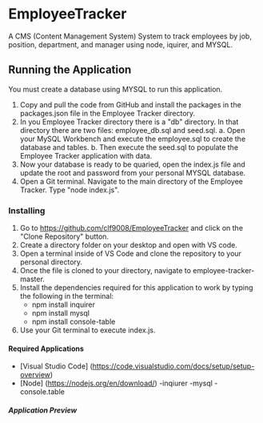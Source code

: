 # EmployeeTracker
A CMS (Content Management System) System to track employees by job, position, department, and manager using node, iquirer, and MYSQL. 

## Running the Application 
You must create a database using MYSQL to run this application. 

1. Copy and pull the code from GitHub and install the packages in the packages.json file in the Employee Tracker directory.
2. In you Employee Tracker directory there is a "db" directory. In that directory there are two files: employee_db.sql and seed.sql. 
    a. Open your MySQL Workbench and execute the employee.sql to create the database and tables.
    b. Then execute the seed.sql to populate the Employee Tracker application with data. 
3. Now your database is ready to be quaried, open the index.js file and update the root and password from your personal MYSQL database. 
4. Open a Git terminal. Navigate to the main directory of the Employee Tracker. Type "node index.js".

### Installing
1. Go to https://github.com/clf9008/EmployeeTracker and click on the "Clone Repository" button. 
2. Create a directory folder on your desktop and open with VS code.
3. Open a terminal inside of VS Code and clone the repository to your personal directory.
4. Once the file is cloned to your directory, navigate to employee-tracker-master.
5. Install the dependencies required for this application to work by typing the following in the terminal:
   * npm install inquirer
   * npm install mysql
   * npm install console-table
6. Use your Git terminal to execute index.js. 

#### Required Applications
- [Visual Studio Code] (https://code.visualstudio.com/docs/setup/setup-overview)
- [Node] (https://nodejs.org/en/download/)
  -inqiurer
  -mysql
  -console.table
##### Application Preview
